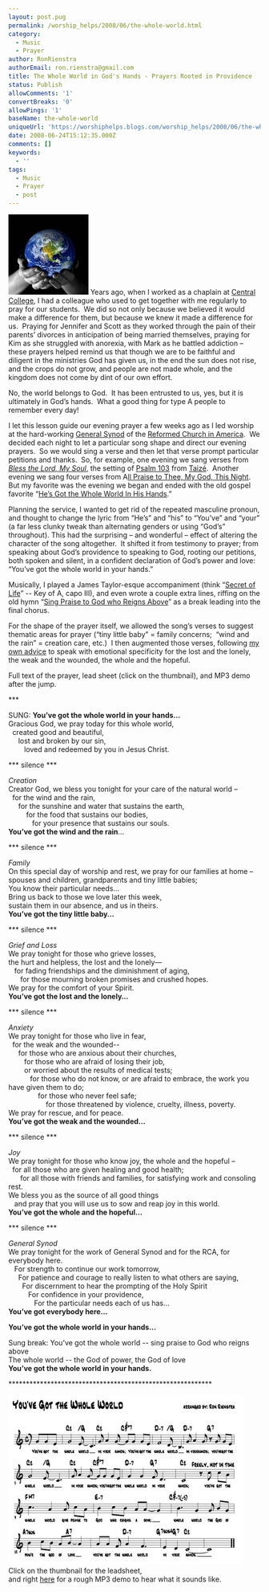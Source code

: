 ```yaml
---
layout: post.pug
permalink: /worship_helps/2008/06/the-whole-world.html 
category:
  - Music
  - Prayer
author: RonRienstra
authorEmail: ron.rienstra@gmail.com
title: The Whole World in God's Hands - Prayers Rooted in Providence
status: Publish
allowComments: '1'
convertBreaks: '0'
allowPings: '1'
baseName: the-whole-world
uniqueUrl: 'https://worshiphelps.blogs.com/worship_helps/2008/06/the-whole-world.html '
date: 2008-06-24T15:12:35.000Z
comments: []
keywords:
  - ''
tags:
  - Music
  - Prayer
  - post
---
```

[![World_in_black_and_white_hands](/img/_and_white_hands.jpg "World_in_black_and_white_hands")](/img/shared/_and_white_hands.jpg) Years ago, when I worked as a chaplain at [Central College](http://www.central.edu/), I had a colleague who used to get together with me regularly to pray for our students.  We did so not only because we believed it would make a difference for them, but because we knew it made a difference for us.  Praying for Jennifer and Scott as they worked through the pain of their parents’ divorces in anticipation of being married themselves, praying for Kim as she struggled with anorexia, with Mark as he battled addiction – these prayers helped remind us that though we are to be faithful and diligent in the ministries God has given us, in the end the sun does not rise, and the crops do not grow, and people are not made whole, and the kingdom does not come by dint of our own effort.

No, the world belongs to God.  It has been entrusted to us, yes, but it is ultimately in God’s hands.  What a good thing for type A people to remember every day!

I let this lesson guide our evening prayer a few weeks ago as I led worship at the hard-working [General Synod](http://www.rca.org/NETCOMMUNITY/Page.aspx?pid=4155&srcid=2059) of the [Reformed Church in America](http://www.rca.org/NETCOMMUNITY/Page.aspx?pid=183&srcid=2183).  We decided each night to let a particular song shape and direct our evening prayers.  So we would sing a verse and then let that verse prompt particular petitions and thanks.  So, for example, one evening we sang verses from [_Bless the Lord, My Soul_](http://www.sacramentors.org/audio/bless.mp3), the setting of [Psalm 103](http://bible.crosswalk.com/OnlineStudyBible/bible.cgi?new=1&word=psalms+103&section=0&version=nrs&language=en) from [Taizé](http://taize.fr/).  Another evening we sang four verses from A[ll Praise to Thee, My God, This Night](http://www.cyberhymnal.org/htm/a/l/allprais.htm).  But my favorite was the evening we began and ended with the old gospel favorite “[He’s Got the Whole World In His Hands](http://www.last.fm/music/Nina+Simone/_/He%27s+Got+the+Whole+World+in+His+Hands).” 

Planning the service, I wanted to get rid of the repeated masculine pronoun, and thought to change the lyric from “He’s” and “his” to “You’ve” and “your” (a far less clunky tweak than alternating genders or using “God’s” throughout). This had the surprising – and wonderful – effect of altering the character of the song altogether.  It shifted it from testimony to prayer; from speaking about God’s providence to speaking to God, rooting our petitions, both spoken and silent, in a confident declaration of God’s power and love: “You’ve got the whole world in your hands.” 

Musically, I played a James Taylor-esque accompaniment (think “[Secret of Life](http://www.youtube.com/watch?v=qzpbl2LgHXU)” -- Key of A, capo III), and even wrote a couple extra lines, riffing on the old hymn “[Sing Praise to God who Reigns Above](http://www.cyberhymnal.org/htm/s/p/sptgowra.htm)” as a break leading into the final chorus.

For the shape of the prayer itself, we allowed the song’s verses to suggest thematic areas for prayer (“tiny little baby” = family concerns;  “wind and the rain” = creation care, etc.)  I then augmented those verses, following [my own advice](http://reformedworship.org/magazine/article.cfm?article_id=1912) to speak with emotional specificity for the lost and the lonely, the weak and the wounded, the whole and the hopeful.

Full text of the prayer, lead sheet (click on the thumbnail), and MP3 demo after the jump.

\*\*\*

SUNG: **You’ve got the whole world in your hands…**  
Gracious God, we pray today for this whole world,      
  created good and beautiful,         
     lost and broken by our sin,            
        loved and redeemed by you in Jesus Christ.

\*\*\* silence \*\*\*

_Creation_  
Creator God, we bless you tonight for your care of the natural world –  
  for the wind and the rain,   
     for the sunshine and water that sustains the earth,  
         for the food that sustains our bodies,  
            for your presence that sustains our souls.  
**You’ve got the wind and the rain**…

\*\*\* silence \*\*\*

_Family_  
On this special day of worship and rest, we pray for our families at home –  
spouses and children, grandparents and tiny little babies;  
You know their particular needs…  
Bring us back to those we love later this week,  
sustain them in our absence, and us in theirs.  
**You’ve got the tiny little baby…**

\*\*\* silence \*\*\*

_Grief and Loss_  
We pray tonight for those who grieve losses,  
the hurt and helpless, the lost and the lonely—  
   for fading friendships and the diminishment of aging,  
      for those mourning broken promises and crushed hopes.  
We pray for the comfort of your Spirit.  
**You’ve got the lost and the lonely…**

\*\*\* silence \*\*\*

_Anxiety_  
We pray tonight for those who live in fear,  
  for the weak and the wounded--  
     for those who are anxious about their churches,  
        for those who are afraid of losing their job,  
        or worried about the results of medical tests;  
           for those who do not know, or are afraid to embrace, the work you have given them to do;  
               for those who never feel safe;  
                   for those threatened by violence, cruelty, illness, poverty.  
We pray for rescue, and for peace.  
**You’ve got the weak and the wounded…**

\*\*\* silence \*\*\*

_Joy_  
We pray tonight for those who know joy, the whole and the hopeful –  
  for all those who are given healing and good health;  
      for all those with friends and families, for satisfying work and consoling rest.  
We bless you as the source of all good things  
   and pray that you will use us to sow and reap joy in this world.  
**You’ve got the whole and the hopeful…**

\*\*\* silence \*\*\*

_General Synod_  
We pray tonight for the work of General Synod and for the RCA, for everybody here.  
   For strength to continue our work tomorrow,  
     For patience and courage to really listen to what others are saying,  
       For discernment to hear the prompting of the Holy Spirit  
          For confidence in your providence,  
             For the particular needs each of us has…  
**You’ve got everybody here…**

**You’ve got the whole world in your hands...**

Sung break: You’ve got the whole world -- sing praise to God who reigns above  
The whole world -- the God of power, the God of love  
**You’ve got the whole world in your hands.**

\*\*\*\*\*\*\*\*\*\*\*\*\*\*\*\*\*\*\*\*\*\*\*\*\*\*\*\*\*\*\*\*\*\*\*\*\*\*\*\*\*\*\*\*\*\*\*\*\*\*\*\*\*\*\*\*\*\*

[![Wholeworld_2](/img/wholeworld_2.jpg "Wholeworld_2")](/img/shared/wholeworld_2.jpg) Click on the thumbnail for the leadsheet,  
and right [here](/img/shared/WholeWorld.mp3) for a rough MP3 demo to hear what it sounds like.